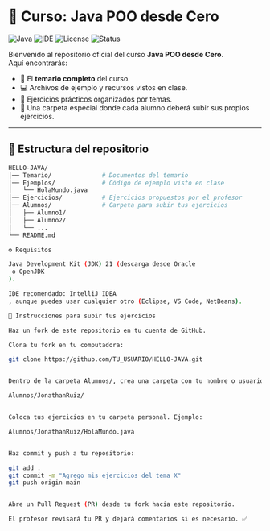 # 📘 Curso: Java POO desde Cero  

![Java](https://img.shields.io/badge/Java-21-orange?logo=java&logoColor=white)
![IDE](https://img.shields.io/badge/IDE-IntelliJ%20IDEA-blue?logo=intellij-idea)
![License](https://img.shields.io/badge/License-MIT-green)
![Status](https://img.shields.io/badge/Status-Activo-brightgreen)

Bienvenido al repositorio oficial del curso **Java POO desde Cero**.  
Aquí encontrarás:  
- 📂 El **temario completo** del curso.  
- 💻 Archivos de ejemplo y recursos vistos en clase.  
- 📝 Ejercicios prácticos organizados por temas.  
- 📁 Una carpeta especial donde cada alumno deberá subir sus propios ejercicios.  

---

## 📂 Estructura del repositorio  

```bash
HELLO-JAVA/
│── Temario/              # Documentos del temario
│── Ejemplos/             # Código de ejemplo visto en clase
│   └── HolaMundo.java
│── Ejercicios/           # Ejercicios propuestos por el profesor
│── Alumnos/              # Carpeta para subir tus ejercicios
│   ├── Alumno1/
│   ├── Alumno2/
│   └── ...
└── README.md

⚙️ Requisitos

Java Development Kit (JDK) 21 (descarga desde Oracle
 o OpenJDK
).

IDE recomendado: IntelliJ IDEA
, aunque puedes usar cualquier otro (Eclipse, VS Code, NetBeans).

📌 Instrucciones para subir tus ejercicios

Haz un fork de este repositorio en tu cuenta de GitHub.

Clona tu fork en tu computadora:

git clone https://github.com/TU_USUARIO/HELLO-JAVA.git


Dentro de la carpeta Alumnos/, crea una carpeta con tu nombre o usuario de GitHub. Ejemplo:

Alumnos/JonathanRuiz/


Coloca tus ejercicios en tu carpeta personal. Ejemplo:

Alumnos/JonathanRuiz/HolaMundo.java


Haz commit y push a tu repositorio:

git add .
git commit -m "Agrego mis ejercicios del tema X"
git push origin main


Abre un Pull Request (PR) desde tu fork hacia este repositorio.

El profesor revisará tu PR y dejará comentarios si es necesario. ✅
